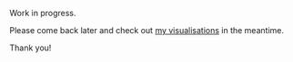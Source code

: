 

Work in progress. 

Please come back later and check out <a href="https://athrado.github.io/data_viz/" title="Data Viz">my visualisations</a> in the meantime.

Thank you!





